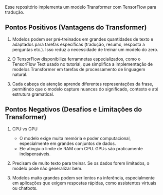 Esse repositório implementa um modelo Transformer com TensorFlow para tradução.

## Pontos Positivos (Vantagens do Transformer) 

1. Modelos podem ser pré-treinados em grandes quantidades de texto e adaptados para tarefas específicas (tradução, resumo, resposta a perguntas etc.). Isso reduz a necessidade de treinar um modelo do zero.  

2. O TensorFlow disponibiliza ferramnetas especializados, como o TensorFlow Text usado no tutorial, que simplifica a implementação de modelos Transformer em tarefas de processamento de linguagem natural.

3. Cada cabeça de atenção aprende diferentes representações da frase, permitindo que o modelo capture nuances do significado, contexto e até estrutura gramatical.

## Pontos Negativos (Desafios e Limitações do Transformer)  

1. CPU vs GPU
   - O modelo exige muita memória e poder computacional, especialmente em grandes conjuntos de dados.
   - Ele atingiu o limite de RAM com CPU. GPUs são praticamente indispensáveis.

2. Precisam de muito texto para treinar. Se os dados forem limitados, o modelo pode não generalizar bem.  

3. Modelos muito grandes podem ser lentos na inferência, especialmente em aplicações que exigem respostas rápidas, como assistentes virtuais ou chatbots.
